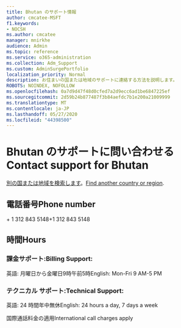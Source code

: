 ```yaml
---
title: Bhutan のサポート情報
author: cmcatee-MSFT
f1.keywords:
- NOCSH
ms.author: cmcatee
manager: mnirkhe
audience: Admin
ms.topic: reference
ms.service: o365-administration
ms.collection: Adm_Support
ms.custom: AdminSurgePortfolio
localization_priority: Normal
description: お住まいの国または地域のサポートに連絡する方法を説明します。
ROBOTS: NOINDEX, NOFOLLOW
ms.openlocfilehash: 0a7d9d47f48d0cfed7a2d9ecc6ad1be6847225ef
ms.sourcegitcommit: 2d59b24b877487f3b84aefdc7b1e200a21009999
ms.translationtype: MT
ms.contentlocale: ja-JP
ms.lasthandoff: 05/27/2020
ms.locfileid: "44398500"
---
```

# <a name="contact-support-for-bhutan"></a><span data-ttu-id="c5ba8-103">Bhutan のサポートに問い合わせる</span><span class="sxs-lookup"><span data-stu-id="c5ba8-103">Contact support for Bhutan</span></span>

<span data-ttu-id="c5ba8-104">[別の国または地域を検索します](../contact-support-for-business-products.md)。</span><span class="sxs-lookup"><span data-stu-id="c5ba8-104">[Find another country or region](../contact-support-for-business-products.md).</span></span>

## <a name="phone-number"></a><span data-ttu-id="c5ba8-105">電話番号</span><span class="sxs-lookup"><span data-stu-id="c5ba8-105">Phone number</span></span>
<span data-ttu-id="c5ba8-106">+ 1 312 843 5148</span><span class="sxs-lookup"><span data-stu-id="c5ba8-106">+1 312 843 5148</span></span>

## <a name="hours"></a><span data-ttu-id="c5ba8-107">時間</span><span class="sxs-lookup"><span data-stu-id="c5ba8-107">Hours</span></span>
### <a name="billing-support"></a><span data-ttu-id="c5ba8-108">課金サポート:</span><span class="sxs-lookup"><span data-stu-id="c5ba8-108">Billing Support:</span></span>

<span data-ttu-id="c5ba8-109">英語: 月曜日から金曜日9時午前5時</span><span class="sxs-lookup"><span data-stu-id="c5ba8-109">English: Mon-Fri 9 AM-5 PM</span></span>

### <a name="technical-support"></a><span data-ttu-id="c5ba8-110">テクニカル サポート:</span><span class="sxs-lookup"><span data-stu-id="c5ba8-110">Technical Support:</span></span>

<span data-ttu-id="c5ba8-111">英語: 24 時間年中無休</span><span class="sxs-lookup"><span data-stu-id="c5ba8-111">English: 24 hours a day, 7 days a week</span></span>

<span data-ttu-id="c5ba8-112">国際通話料金の適用</span><span class="sxs-lookup"><span data-stu-id="c5ba8-112">International call charges apply</span></span>
